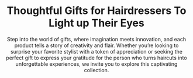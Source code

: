 ---
layout: post
title: Thoughtful Gifts for Hairdressers To Light up Their Eyes
subtitle: Step into the world of gifts, where imagination meets innovation, and each product tells a story of creativity and flair. Whether you’re looking to surprise your favorite stylist with a token of appreciation or seeking the perfect gift to express your gratitude for the person who turns haircuts into unforgettable experiences, we invite you to explore this captivating collection.
header-img: "img/post/2023/09/copied/medium_gifts_for_hairdressers_75e1c71578.png"
header-style: text
permalink: "/gifts-hairdressers/"
catalog: true
tags:
  - Recipients 
  - Men
---   
